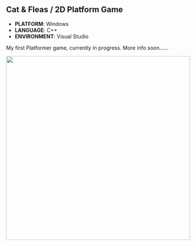## Cat & Fleas / 2D Platform Game
* **PLATFORM**: Windows
* **LANGUAGE**: C++
* **ENVIRONMENT**: Visual Studio
  

My first Platformer game, currently in progress. 
More info soon......

<img src=".github/kitty_short2.gif" width="500">
